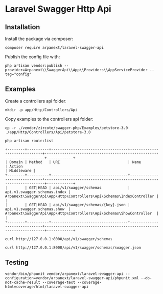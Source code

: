 # Laravel Swagger Http Api

## Installation

Install the package via composer:

```shell script
composer require arpanext/laravel-swagger-api
```

Publish the config file with:

```shell script
php artisan vendor:publish --provider=Arpanext\\SwaggerApi\\App\\Providers\\AppServiceProvider --tag="config"
```

## Examples

Create a controllers api folder:

```shell
mkdir -p app/Http/Controllers/Api
```

Copy examples to the controllers api folder:

```shell
cp -r ./vendor/zircote/swagger-php/Examples/petstore-3.0 ./app/Http/Controllers/Api/petstore-3.0
```

```shell
php artisan route:list
```

```shell
+--------+----------+-----------------------------------+------------------------------+----------------------------------------------------------------------+------------+
| Domain | Method   | URI                               | Name                         | Action                                                               | Middleware |
+--------+----------+-----------------------------------+------------------------------+----------------------------------------------------------------------+------------+
|        | GET|HEAD | api/v1/swagger/schemas            | api.v1.swagger.schemas.index | Arpanext\SwaggerApi\App\Http\Controllers\Api\Schemas\IndexController |            |
|        | GET|HEAD | api/v1/swagger/schemas/{key}.json | api.v1.swagger.schemas.show  | Arpanext\SwaggerApi\App\Http\Controllers\Api\Schemas\ShowController  |            |
+--------+----------+-----------------------------------+------------------------------+----------------------------------------------------------------------+------------+
```

```shell
curl http://127.0.0.1:8000/api/v1/swagger/schemas
```

```shell
curl http://127.0.0.1:8000/api/v1/swagger/schemas/swagger.json
```

## Testing

```shell
vendor/bin/phpunit vendor/arpanext/laravel-swagger-api --configuration=vendor/arpanext/laravel-swagger-api/phpunit.xml --do-not-cache-result --coverage-text --coverage-html=coverage/html/laravel-swagger-api
```
